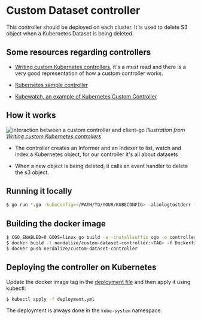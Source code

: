 # Custom Dataset controller

This controller should be deployed on each cluster.
It is used to delete S3 object when a Kubernetes Dataset is being deleted.

## Some resources regarding controllers

- [Writing custom Kubernetes controllers](https://medium.com/@cloudark/kubernetes-custom-controllers-b6c7d0668fdf), it's a must read and there is a very good representation of how a custom controller works.

- [Kubernetes sample controller](https://github.com/kubernetes/sample-controller)

- [Kubewatch, an example of Kubernetes Custom Controller](https://engineering.bitnami.com/articles/kubewatch-an-example-of-kubernetes-custom-controller.html)

## How it works

![interaction between a custom controller and client-go](https://cdn-images-1.medium.com/max/800/1*dmvNSeSIORAMaTF2WdE9fg.jpeg)
*Illustration from [Writing custom Kubernetes controllers](https://medium.com/@cloudark/kubernetes-custom-controllers-b6c7d0668fdf)*

- The controller creates an Informer and an Indexer to list, watch and index a Kubernetes object, for our controller it's all about datasets

- When a new object is being deleted, it calls an event handler to delete the s3 object.

## Running it locally

```bash
$ go run *.go -kubeconfig=</PATH/TO/YOUR/KUBECONFIG> -alsologtostderr -v 4
```

## Building the docker image

```bash
$ CGO_ENABLED=0 GOOS=linux go build -a -installsuffix cgo -o controller .
$ docker build -t nerdalize/custom-dataset-controller:<TAG> -f Dockerfile .
$ docker push nerdalize/custom-dataset-controller
```

## Deploying the controller on Kubernetes

Update the docker image tag in the [deployment file](https://github.com/nerdalize/nerd/blob/master/crd/deployment.yml) and then apply it using kubectl:

```bash
$ kubectl apply -f deployment.yml
```

The deployment is always done in the `kube-system` namespace.